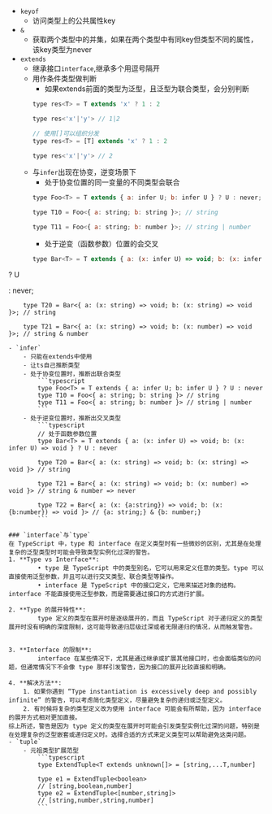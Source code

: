- `keyof`
	- 访问类型上的公共属性key
- `&`
	- 获取两个类型中的并集，如果在两个类型中有同key但类型不同的属性，该key类型为never
- `extends`
	- 继承接口`interface`,继承多个用逗号隔开
	- 用作条件类型做判断
		- 如果extends前面的类型为泛型，且泛型为联合类型，会分别判断
		```javascript
		type res<T> = T extends 'x' ? 1 : 2

		type res<'x'|'y'> // 1|2

		// 使用[]可以组织分发
		type res<T> = [T] extends 'x' ? 1 : 2

		type res<'x'|'y'> // 2
	   ```
	- 与`infer`出现在协变，逆变场景下
		- 处于协变位置的同一变量的不同类型会联合
		```javascript
		type Foo<T> = T extends { a: infer U; b: infer U } ? U : never;

		type T10 = Foo<{ a: string; b: string }>; // string
		
		type T11 = Foo<{ a: string; b: number }>; // string | number

		```
		- 处于逆变（函数参数）位置的会交叉
		```javascript
		type Bar<T> = T extends { a: (x: infer U) => void; b: (x: infer U) => void }

? U

: never;

		type T20 = Bar<{ a: (x: string) => void; b: (x: string) => void }>; // string
		
		type T21 = Bar<{ a: (x: string) => void; b: (x: number) => void }>; // string & number
```
- `infer`
	- 只能在extends中使用
	- 让ts自己推断类型
	- 处于协变位置时，推断出联合类型
		```typescript
		type Foo<T> = T extends { a: infer U; b: infer U } ? U : never
		type T10 = Foo<{ a: string; b: string }> // string
		type T11 = Foo<{ a: string; b: number }> // string | number
		```
	- 处于逆变位置时，推断出交叉类型
		```typescript
		// 处于函数参数位置
		type Bar<T> = T extends { a: (x: infer U) => void; b: (x: infer U) => void } ? U : never

		type T20 = Bar<{ a: (x: string) => void; b: (x: string) => void }> // string

		type T21 = Bar<{ a: (x: string) => void; b: (x: number) => void }> // string & number => never

		type T22 = Bar<{ a: (x: {a:string}) => void; b: (x: {b:number}) => void }> // {a: string;} & {b: number;}
		```

### `interface`与`type`
在 TypeScript 中，type 和 interface 在定义类型时有一些微妙的区别，尤其是在处理复杂的泛型类型时可能会导致类型实例化过深的警告。
1. **Type vs Interface**:
		• type 是 TypeScript 中的类型别名，它可以用来定义任意的类型。type 可以直接使用泛型参数，并且可以进行交叉类型、联合类型等操作。
		• interface 是 TypeScript 中的接口定义，它用来描述对象的结构。interface 不能直接使用泛型参数，而是需要通过接口的方式进行扩展。
	
2. **Type 的展开特性**:
		type 定义的类型在展开时是逐级展开的，而且 TypeScript 对于递归定义的类型展开时没有明确的深度限制，这可能导致递归层级过深或者无限递归的情况，从而触发警告。
		
		
3. **Interface 的限制**:
		interface 在某些情况下，尤其是通过继承或扩展其他接口时，也会面临类似的问题，但通常情况下不会像 type 那样引发警告，因为接口的展开比较直接和明确。
	
4. **解决方法**:
	1. 如果你遇到 “Type instantiation is excessively deep and possibly infinite” 的警告，可以考虑简化类型定义，尽量避免复杂的递归或泛型定义。
	2. 有时候将复杂的类型定义改为使用 interface 可能会有所帮助，因为 interface 的展开方式相对更加直接。
综上所述，警告是因为 type 定义的类型在展开时可能会引发类型实例化过深的问题，特别是在处理复杂的泛型嵌套或递归定义时。选择合适的方式来定义类型可以帮助避免这类问题。
- `tuple`
	- 元祖类型扩展范型
		```typescript
		type ExtendTuple<T extends unknown[]> = [string,...T,number]

		type e1 = ExtendTuple<boolean>
		// [string,boolean,number]
		type e2 = ExtendTuple<[number,string]>
		// [string,number,string,number]
		```